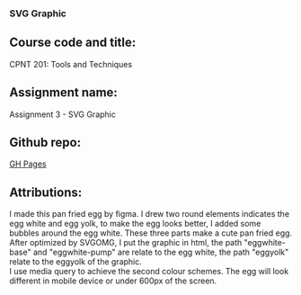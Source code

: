 ### SVG Graphic
## Course code and title:
CPNT 201: Tools and Techniques
## Assignment name:
Assignment 3 - SVG Graphic
## Github repo:
[GH Pages](http://www.google.com/)
## Attributions:
I made this pan fried egg by figma. I drew two round elements indicates the egg white and egg yolk, to make the egg looks better, I added some bubbles around the egg white. These three parts make a cute pan fried egg. <br>
After optimized by SVGOMG, I put the graphic in html, the path "eggwhite-base" and "eggwhite-pump" are relate to the egg white, the path "eggyolk" relate to the eggyolk of the graphic.<br>
I use media query to achieve the second colour schemes. The egg will look different in mobile device or under 600px of the screen.

